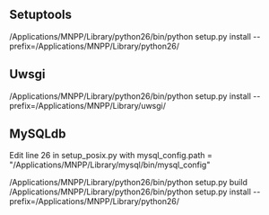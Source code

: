 Setuptools
---

/Applications/MNPP/Library/python26/bin/python setup.py install --prefix=/Applications/MNPP/Library/python26/

Uwsgi
---

/Applications/MNPP/Library/python26/bin/python setup.py install --prefix=/Applications/MNPP/Library/uwsgi/

MySQLdb
---

Edit line 26 in setup_posix.py with mysql_config.path = "/Applications/MNPP/Library/mysql/bin/mysql_config"

/Applications/MNPP/Library/python26/bin/python setup.py build
/Applications/MNPP/Library/python26/bin/python setup.py install --prefix=/Applications/MNPP/Library/python26/
